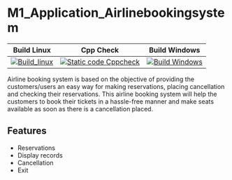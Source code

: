 # M1_Application_Airlinebookingsystem
| Build Linux| Cpp Check | Build Windows|
|--------|-------|-------|
|[![Build_linux](https://github.com/samstyle321/M1_App_Billing_System/actions/workflows/build_linux.yml/badge.svg)](https://github.com/samstyle321/M1_App_Billing_System/actions/workflows/build_linux.yml)                                     | [![Static code Cppcheck](https://github.com/samstyle321/M1_App_Billing_System/actions/workflows/cppcheck.yml/badge.svg)](https://github.com/samstyle321/M1_App_Billing_System/actions/workflows/cppcheck.yml)                                        |[![Build Windows](https://github.com/samstyle321/M1_App_Billing_System/actions/workflows/build_windows.yml/badge.svg)](https://github.com/samstyle321/M1_App_Billing_System/actions/workflows/build_windows.yml)|


Airline booking system is based on the objective of providing the customers/users an easy way for making reservations, placing cancellation and checking their reservations. This airline booking system will help the customers to book their tickets in a hassle-free manner and make seats available as soon as there is a cancellation placed.

## Features

- Reservations
- Display records
- Cancellation 
- Exit 
